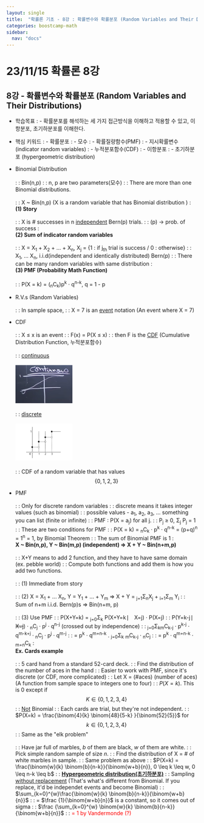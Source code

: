```yaml
---
layout: single
title:  "확률론 기초 - 8강 : 확률변수와 확률분포 (Random Variables and Their Distributions)"
categories: boostcamp-math
sidebar:
  nav: "docs"
---
```


# 23/11/15 확률론 8강

<h2>8강 - 확률변수와 확률분포 (Random Variables and Their Distributions)</h2>

- 학습목표
: - 확률분포를 해석하는 세 가지 접근방식을 이해하고 적용할 수 있고, 이항분포, 초기하분포를 이해한다. 

- 핵심 키워드
: - 확률분포
: - 모수
: - 확률질량함수(PMF)
: - 지시확률변수 (indicator random variables)
: - 누적분포함수(CDF)
: - 이항분포
: - 초기하분포 (hypergeometric distribution)


- Binomial Distribution<br><br>
: : Bin(n,p)
: : n, p are two parameters(모수)
: : There are more than one Binomial distributions.<br><br>
: : X ~ Bin(n,p) (X is a random variable that has Binomial distribution )
: <br><b>(1) Story</b><br><br>
: : X is # successes in n <u>independent</u> Bern(p) trials.
: : (p) -> prob. of success
: <br><b>(2) Sum of indicator random variables</b><br><br>
: : X = X<sub>1</sub> + X<sub>2</sub> + ... + X<sub>n</sub>, X<sub>j</sub> = {1 : if j<sub>th</sub> trial is success / 0 : otherwise}
: : X<sub>1</sub>, ... X<sub>n</sub>, i.i.d(independent and identically distributed) Bern(p)
: : There can be many random variables with same distribution
: <br><b>(3) PMF (Probability Math Function)</b><br><br>
: : P(X = k) = (<sub>n</sub>C<sub>k</sub>)p<sup>k</sup> · q<sup>n-k</sup>, q = 1 - p
- R.V.s (Random Variables)<br><br>
: : In sample space,
: : X = 7 is an <u>event</u> notation (An event where X = 7)
- CDF<br><br>
: : X ≤ x is an event
: : F(x) = P(X ≤ x)
: : then F is the <u>CDF</u> (Cumulative Distribution Function, 누적분포함수)<br><br>
: : <u>continuous</u><br><br>
<img src="../../images/231116 stats 8-1.png" width="150px"><br><br>
: : <u>discrete</u><br><br>
<img src="../../images/231116 stats 8-2.png" width="150px"><br><br>
: : CDF of a random variable that has values $$\{0, 1, 2, 3\}$$
- PMF<br><br>
: : Only for discrete random variables
: : discrete means it takes integer values (such as binomial)
: : possible values - a<sub>1</sub>, a<sub>2</sub>, a<sub>3</sub>, ... something you can list (finite or infinite)
: : PMF : P(X = a<sub>j</sub>) for all j.
: : P<sub>j</sub> ≥ 0, Σ<sub>j</sub> P<sub>j</sub> = 1
: : These are two conditions for PMF
: : P(X = k) = <sub>n</sub>C<sub>k</sub> · p<sup>k</sup> · q<sup>n-k</sup> = (p+q)<sup>n</sup> = 1<sup>n</sup> = 1, by Binomial Theorem
: : The sum of Binomial PMF is 1
: <br><b>X ~ Bin(n,p), Y ~ Bin(m,p) (independent) => X + Y ~ Bin(n+m,p)</b><br><br>
: : X+Y means to add 2 function, and they have to have same domain (ex. pebble world)
: : Compute both functions and add them is how you add two functions.<br><br>
: : (1) Immediate from story<br><br>
: : (2) X = X<sub>1</sub> + ... X<sub>n</sub>, Y = Y<sub>1</sub> + ... + Y<sub>m</sub> => X + Y =  <sub>j=1</sub>Σ<sub>n</sub>X<sub>j</sub> +  <sub>i=1</sub>Σ<sub>m</sub> Y<sub>i</sub>
: : Sum of n+m i.i.d. Bern(p)s => Bin(n+m, p)<br><br>
: : (3) Use PMF
: :  P(X+Y=k) =  <sub>j=0</sub>Σ<sub>k</sub> P(X+Y=k ⎸ X=j) · P(X=j)
: : P(Y=k-j ⎸ <s>X=j</s>) · <sub>n</sub>C<sub>j</sub> · p<sup>j</sup> · q<sup>n-j</sup> (crossed out by independence)
: :  <sub>j=0</sub>Σ<sub>k</sub><sub>m</sub>C<sub>k-j</sub> · p<sup>k-j</sup> · q<sup>m-k+j</sup> · <sub>n</sub>C<sub>j</sub> · p<sup>j</sup> · q<sup>m-j</sup> 
: : = p<sup>k</sup> · q<sup>m+n-k</sup> . <sub>j=0</sub>Σ<sub>k</sub> <sub>m</sub>C<sub>k-j</sub> · <sub>n</sub>C<sub>j</sub>
: : =  p<sup>k</sup> · q<sup>m+n-k</sup> · <sub>m+n</sub>C<sub>k</sub>
: <br><b>Ex. Cards example</b><br><br>
: : 5 card hand from a standard 52-card deck.
: : Find the distribution of the number of aces in the hand
: : Easier to work with PMF, since it's discrete (or CDF, more complicated)
: : Let X = (#aces) (number of aces) (A function from sample space to integers one to four)
: : $P(X = k)$. This is 0 except if $$K \in \{ 0, 1, 2, 3, 4 \}$$
: : <u>Not</u> Binomial
: : Each cards are trial, but they're not independent.
: : $P(X=k) = \frac{\binom{4}{k} \binom{48}{5-k} }{\binom{52}{5}}$ for $$k \in \{0,1,2,3,4\}$$
: : Same as the "elk problem"<br><br>
: : Have jar full of marbles, $b$ of them are black, $w$ of them are white.
: : Pick simple random sample of size $n$.
: : Find the distribution of X = # of white marbles in sample.
: : Same problem as above
: : $P(X=k) = \frac{\binom{w}{k} \binom{b}{n-k}}{\binom{w+b}{n}}, 0 \leq k \leq w, 0 \leq n-k \leq b$
: : **<u>Hypergeometric distribution(초기하분포)</u>**
: : Sampling <u>without replacement</u> (That's what's different from Binomial. If you replace, it'd be independet events and become Binomial)
: : $\sum_{k=0}^{w}\frac{\binom{w}{k} \binom{b}{n-k}}{\binom{w+b}{n}}$
: : = $\frac {1}{\binom{w+b}{n}}$ is a constant, so it comes out of sigma
: : $\frac {\sum_{k=0}^{w} \binom{w}{k} \binom{b}{n-k}}{\binom{w+b}{n}}$
: : <span style="color:red">= 1 by Vandermonde (?)</span>